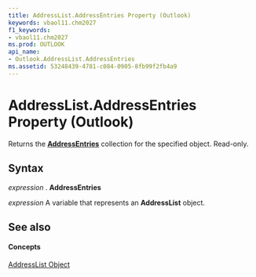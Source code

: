 ```yaml
---
title: AddressList.AddressEntries Property (Outlook)
keywords: vbaol11.chm2027
f1_keywords:
- vbaol11.chm2027
ms.prod: OUTLOOK
api_name:
- Outlook.AddressList.AddressEntries
ms.assetid: 53248439-4781-c084-0905-8fb99f2fb4a9
---
```



# AddressList.AddressEntries Property (Outlook)

Returns the  **[AddressEntries](addressentries-object-outlook.md)** collection for the specified object. Read-only.


## Syntax

 _expression_ . **AddressEntries**

 _expression_ A variable that represents an **AddressList** object.


## See also


#### Concepts


[AddressList Object](addresslist-object-outlook.md)

